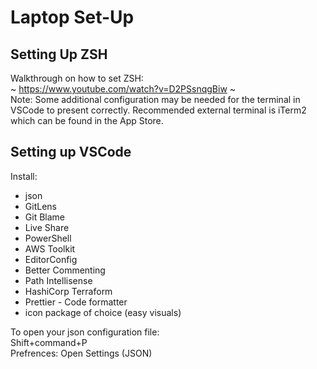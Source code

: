# Laptop Set-Up
## Setting Up ZSH
Walkthrough on how to set ZSH: \
~ https://www.youtube.com/watch?v=D2PSsnqgBiw ~ \
Note: Some additional configuration may be needed for the terminal in VSCode to present correctly. Recommended external terminal is iTerm2 which can be found in the App Store.
## Setting up VSCode
Install:
- json
- GitLens
- Git Blame
- Live Share
- PowerShell
- AWS Toolkit
- EditorConfig
- Better Commenting
- Path Intellisense
- HashiCorp Terraform
- Prettier - Code formatter
- icon package of choice (easy visuals)

To open your json configuration file: \
Shift+command+P \
Prefrences: Open Settings (JSON)
